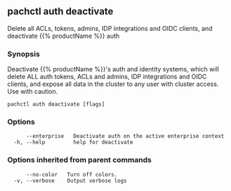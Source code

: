 ## pachctl auth deactivate

Delete all ACLs, tokens, admins, IDP integrations and OIDC clients, and deactivate {{% productName %}} auth

### Synopsis

Deactivate {{% productName %}}'s auth and identity systems, which will delete ALL auth tokens, ACLs and admins, IDP integrations and OIDC clients, and expose all data in the cluster to any user with cluster access. Use with caution.

```
pachctl auth deactivate [flags]
```

### Options

```
      --enterprise   Deactivate auth on the active enterprise context
  -h, --help         help for deactivate
```

### Options inherited from parent commands

```
      --no-color   Turn off colors.
  -v, --verbose    Output verbose logs
```

